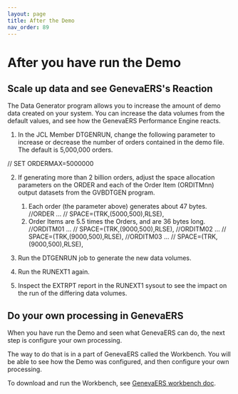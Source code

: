 ```yaml
---
layout: page
title: After the Demo
nav_order: 89
---
```

# After you have run the Demo

## Scale up data and see GenevaERS's Reaction

The Data Generator program allows you to increase the amount of demo data created on your system.  You can increase the data volumes from the default values, and see how the GenevaERS Performance Engine reacts.

1. In the JCL Member DTGENRUN, change the following parameter to increase or decrease the number of orders contained in the demo file.  The default is 5,000,000 orders. 

//         SET ORDERMAX=5000000

2. If generating more than 2 billion orders, adjust the space allocation parameters on the ORDER and each of the Order Item (ORDITMnn) output datasets from the GVBDTGEN program.  
   
   1. Each order (the parameter above) generates about 47 bytes.  
        //ORDER    ...
        //            SPACE=(TRK,(5000,500),RLSE),
   2. Order Items are 5.5 times the Orders, and are 36 bytes long.
        //ORDITM01 ...
        //            SPACE=(TRK,(9000,500),RLSE),
        //ORDITM02 ...
        //            SPACE=(TRK,(9000,500),RLSE),
        //ORDITM03 ...
        //            SPACE=(TRK,(9000,500),RLSE),

3. Run the DTGENRUN job to generate the new data volumes.
   
4. Run the RUNEXT1 again.  
   
5. Inspect the EXTRPT report in the RUNEXT1 sysout to see the impact on the run of the differing data volumes.  

## Do your own processing in GenevaERS

When you have run the Demo and seen what GenevaERS can do, the next step is configure your own processing.

The way to do that is in a part of GenevaERS called the Workbench.  You will be able to see how the Demo was configured, and then configure your own processing.

To download and run the Workbench, see [GenevaERS workbench doc](https://genevaers.github.io/wb/).
